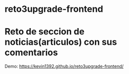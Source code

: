 # reto3upgrade-frontend
# Reto de seccion de noticias(articulos) con sus comentarios
Demo:
https://kevin1392.github.io/reto3upgrade-frontend/
